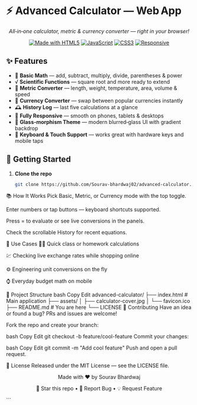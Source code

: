 # ⚡️ Advanced Calculator — Web App

<div align="center">



*All‑in‑one calculator, metric & currency converter — right in your browser!*

[![Made with HTML5](https://img.shields.io/badge/Made%20with-HTML5-E34F26?style=flat-square&logo=html5)](https://developer.mozilla.org/en-US/docs/Web/HTML)
[![JavaScript](https://img.shields.io/badge/JavaScript-ES6+-F7DF1E?style=flat-square&logo=javascript)](https://developer.mozilla.org/en-US/docs/Web/JavaScript)
[![CSS3](https://img.shields.io/badge/CSS3-1572B6?style=flat-square&logo=css3)](https://developer.mozilla.org/en-US/docs/Web/CSS)
[![Responsive](https://img.shields.io/badge/Responsive-Mobile%20Friendly-brightgreen?style=flat-square&logo=mobile)](https://developer.mozilla.org/en-US/docs/Web/Progressive_web_apps)

</div>

## ✨ Features

- 🧮 **Basic Math** — add, subtract, multiply, divide, parentheses & power  
- √ **Scientific Functions** — square root and more ready to extend  
- 📏 **Metric Converter** — length, weight, temperature, area, volume & speed  
- 💱 **Currency Converter** — swap between popular currencies instantly  
- 🕰 **History Log** — last five calculations at a glance  
- 📱 **Fully Responsive** — smooth on phones, tablets & desktops  
- 🌈 **Glass‑morphism Theme** — modern blurred‑glass UI with gradient backdrop  
- 🎯 **Keyboard & Touch Support** — works great with hardware keys and mobile taps

## 🚀 Getting Started

1. **Clone the repo**

   ```bash
   git clone https://github.com/Sourav-bhardwaj02/advanced-calculator.git
📚 How It Works
Pick Basic, Metric, or Currency mode with the top toggle.

Enter numbers or tap buttons — keyboard shortcuts supported.

Press = to evaluate or see live conversions in the panels.

Check the scrollable History for recent equations.

🎯 Use Cases
🧑‍🏫 Quick class or homework calculations

💹 Checking live exchange rates while shopping online

⚙️ Engineering unit conversions on the fly

⌚️ Everyday budget math on mobile

📂 Project Structure
bash
Copy
Edit
advanced-calculator/
├── index.html          # Main application
├── assets/
│   ├── calculator-cover.jpg
│   └── favicon.ico
├── README.md           # You are here
└── LICENSE
🤝 Contributing
Have an idea or found a bug? PRs and issues are welcome!

Fork the repo and create your branch:

bash
Copy
Edit
git checkout -b feature/cool-feature
Commit your changes:

bash
Copy
Edit
git commit -m "Add cool feature"
Push and open a pull request.

📄 License
Released under the MIT License — see the LICENSE file.

<div align="center">
Made with ❤️ by Sourav Bhardwaj

🌟 Star this repo • 🐛 Report Bug • 💡 Request Feature

</div> ```
